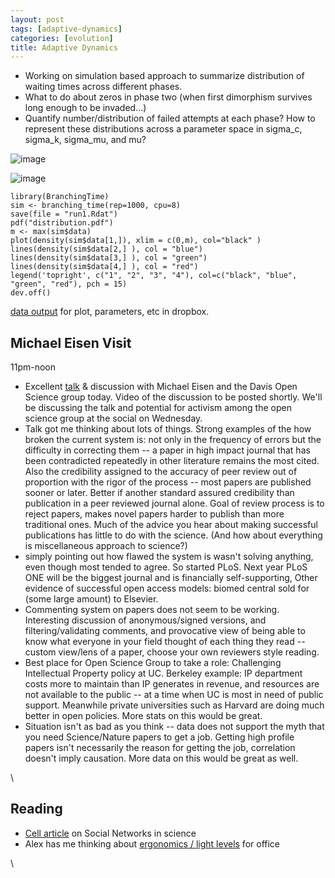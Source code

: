 ```yaml
---
layout: post
tags: [adaptive-dynamics]
categories: [evolution]
title: Adaptive Dynamics
---
```







 








-   Working on simulation based approach to summarize distribution of
    waiting times across different phases.
-   What to do about zeros in phase two (when first dimorphism survives
    long enough to be invaded...)
-   Quantify number/distribution of failed attempts at each phase? How
    to represent these distributions across a parameter space in
    sigma\_c, sigma\_k, sigma\_mu, and mu?

![image](http://openwetware.org/images/thumb/1/1e/Distribution.png/180px-Distribution.png)

![image](/skins/common/images/magnify-clip.png)

~~~~ {.de1}
library(BranchingTime)
sim <- branching_time(rep=1000, cpu=8)
save(file = "run1.Rdat")
pdf("distribution.pdf")
m <- max(sim$data)
plot(density(sim$data[1,]), xlim = c(0,m), col="black" )
lines(density(sim$data[2,] ), col = "blue")
lines(density(sim$data[3,] ), col = "green")
lines(density(sim$data[4,] ), col = "red")
legend('topright', c("1", "2", "3", "4"), col=c("black", "blue", "green", "red"), pch = 15)
dev.off()
~~~~

[data
output](http://dl.dropbox.com/u/3982238/run1.Rdat "http://dl.dropbox.com/u/3982238/run1.Rdat")
for plot, parameters, etc in dropbox.

Michael Eisen Visit
-------------------

11pm-noon

-   Excellent
    [talk](http://twitpic.com/1kpdfm "http://twitpic.com/1kpdfm") &
    discussion with Michael Eisen and the Davis Open Science group
    today. Video of the discussion to be posted shortly. We'll be
    discussing the talk and potential for activism among the open
    science group at the social on Wednesday.
-   Talk got me thinking about lots of things. Strong examples of the
    how broken the current system is: not only in the frequency of
    errors but the difficulty in correcting them -- a paper in high
    impact journal that has been contradicted repeatedly in other
    literature remains the most cited. Also the credibility assigned to
    the accuracy of peer review out of proportion with the rigor of the
    process -- most papers are published sooner or later. Better if
    another standard assured credibility than publication in a peer
    reviewed journal alone. Goal of review process is to reject papers,
    makes novel papers harder to publish than more traditional ones.
    Much of the advice you hear about making successful publications has
    little to do with the science. (And how about everything is
    miscellaneous approach to science?)
-   simply pointing out how flawed the system is wasn't solving
    anything, even though most tended to agree. So started PLoS. Next
    year PLoS ONE will be the biggest journal and is financially
    self-supporting, Other evidence of successful open access models:
    biomed central sold for (some large amount) to Elsevier.
-   Commenting system on papers does not seem to be working. Interesting
    discussion of anonymous/signed versions, and filtering/validating
    comments, and provocative view of being able to know what everyone
    in your field thought of each thing they read -- custom view/lens of
    a paper, choose your own reviewers style reading.
-   Best place for Open Science Group to take a role: Challenging
    Intellectual Property policy at UC. Berkeley example: IP department
    costs more to maintain than IP generates in revenue, and resources
    are not available to the public -- at a time when UC is most in need
    of public support. Meanwhile private universities such as Harvard
    are doing much better in open policies. More stats on this would be
    great.
-   Situation isn't as bad as you think -- data does not support the
    myth that you need Science/Nature papers to get a job. Getting high
    profile papers isn't necessarily the reason for getting the job,
    correlation doesn't imply causation. More data on this would be
    great as well.

\

Reading
-------

-   [Cell
    article](http://hdl.handle.net/10.1016/j.cell.2010.04.019 "doi:10.1016/j.cell.2010.04.019")
    on Social Networks in science
-   Alex has me thinking about [ergonomics / light
    levels](http://www.office-ergo.com/setting.htm "http://www.office-ergo.com/setting.htm")
    for office

\

